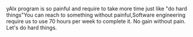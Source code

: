 yAlx program is so painful and require to take more time just like "do hard things"You can reach to something without painful,Software engineering require us to use 70 hours per week to complete it. No gain without pain. Let's do hard things.